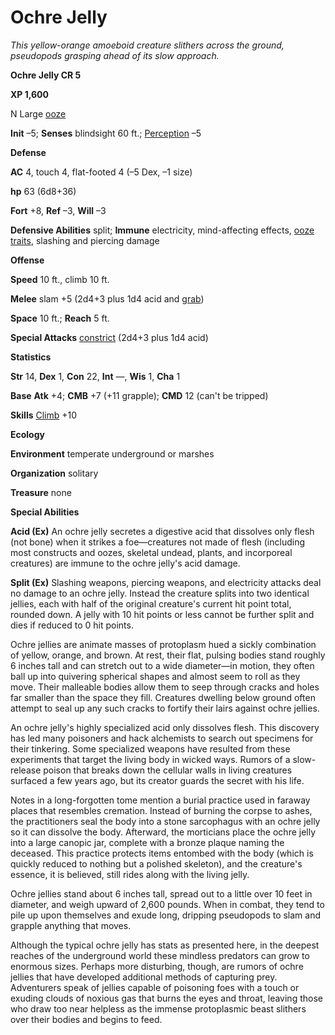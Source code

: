 # Ochre Jelly

_This yellow-orange amoeboid creature slithers across the ground, pseudopods grasping ahead of its slow approach._

**Ochre Jelly CR 5**

**XP 1,600**

N Large [ooze](creatureTypes.html#_ooze)

**Init** –5; **Senses** blindsight 60 ft.; [Perception](../skills/perception.html#_perception) –5

**Defense**

**AC** 4, touch 4, flat-footed 4 (–5 Dex, –1 size)

**hp** 63 (6d8+36)

**Fort** +8, **Ref** –3, **Will** –3

**Defensive Abilities** split; **Immune** electricity, mind-affecting effects, [ooze traits](creatureTypes.html#_ooze), slashing and piercing damage

**Offense**

**Speed** 10 ft., climb 10 ft.

**Melee** slam +5 (2d4+3 plus 1d4 acid and [grab](universalMonsterRules.html#_grab))

**Space** 10 ft.; **Reach** 5 ft.

**Special Attacks** [constrict](universalMonsterRules.html#_constrict) (2d4+3 plus 1d4 acid)

**Statistics**

**Str** 14, **Dex** 1, **Con** 22, **Int** —, **Wis** 1, **Cha** 1

**Base**  **Atk** +4; **CMB** +7 (+11 grapple); **CMD** 12 (can't be tripped)

**Skills** [Climb](../skills/climb.html#_climb) +10

**Ecology**

**Environment** temperate underground or marshes

**Organization** solitary

**Treasure** none

**Special Abilities**

**Acid (Ex)** An ochre jelly secretes a digestive acid that dissolves only flesh (not bone) when it strikes a foe—creatures not made of flesh (including most constructs and oozes, skeletal undead, plants, and incorporeal creatures) are immune to the ochre jelly's acid damage.

**Split (Ex)** Slashing weapons, piercing weapons, and electricity attacks deal no damage to an ochre jelly. Instead the creature splits into two identical jellies, each with half of the original creature's current hit point total, rounded down. A jelly with 10 hit points or less cannot be further split and dies if reduced to 0 hit points.

Ochre jellies are animate masses of protoplasm hued a sickly combination of yellow, orange, and brown. At rest, their flat, pulsing bodies stand roughly 6 inches tall and can stretch out to a wide diameter—in motion, they often ball up into quivering spherical shapes and almost seem to roll as they move. Their malleable bodies allow them to seep through cracks and holes far smaller than the space they fill. Creatures dwelling below ground often attempt to seal up any such cracks to fortify their lairs against ochre jellies.

An ochre jelly's highly specialized acid only dissolves flesh. This discovery has led many poisoners and hack alchemists to search out specimens for their tinkering. Some specialized weapons have resulted from these experiments that target the living body in wicked ways. Rumors of a slow-release poison that breaks down the cellular walls in living creatures surfaced a few years ago, but its creator guards the secret with his life.

Notes in a long-forgotten tome mention a burial practice used in faraway places that resembles cremation. Instead of burning the corpse to ashes, the practitioners seal the body into a stone sarcophagus with an ochre jelly so it can dissolve the body. Afterward, the morticians place the ochre jelly into a large canopic jar, complete with a bronze plaque naming the deceased. This practice protects items entombed with the body (which is quickly reduced to nothing but a polished skeleton), and the creature's essence, it is believed, still rides along with the living jelly.

Ochre jellies stand about 6 inches tall, spread out to a little over 10 feet in diameter, and weigh upward of 2,600 pounds. When in combat, they tend to pile up upon themselves and exude long, dripping pseudopods to slam and grapple anything that moves.

Although the typical ochre jelly has stats as presented here, in the deepest reaches of the underground world these mindless predators can grow to enormous sizes. Perhaps more disturbing, though, are rumors of ochre jellies that have developed additional methods of capturing prey. Adventurers speak of jellies capable of poisoning foes with a touch or exuding clouds of noxious gas that burns the eyes and throat, leaving those who draw too near helpless as the immense protoplasmic beast slithers over their bodies and begins to feed.

